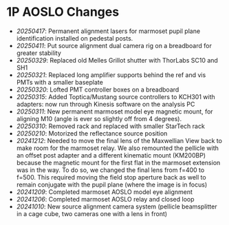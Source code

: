 # 1P AOSLO Changes

- _20250417_: Permanent alignment lasers for marmoset pupil plane identification installed on pedestal posts.
- _20250411_: Put source alignment dual camera rig on a breadboard for greater stability
- _20250329_: Replaced old Melles Grillot shutter with ThorLabs SC10 and SH1
- _20250321_: Replaced long amplifier supports behind the ref and vis PMTs with a smaller baseplate
- _20250320_: Lofted PMT controller boxes on a breadboard
- _20250315_: Added Toptica/Mustang source controllers to KCH301 with adapters: now run through Kinesis software on the analysis PC
- _20250311_: New permanent marmoset model eye magnetic mount, for aligning M10 (angle is ever so slightly off from 4 degrees).
- _20250310_: Removed rack and replaced with smaller StarTech rack
- _20250210_: Motorized the reflectance source position
- _20241212_: Needed to move the final lens of the Maxwellian View back to make room for the marmoset relay. We also remounted the pellicle with an offset post adapter and a different kinematic mount (KM200BP) because the magnetic mount for the first flat in the marmoset extension was in the way. To do so, we changed the final lens from f=400 to f=500. This required moving the field stop aperture back as well to remain conjugate with the pupil plane (where the image is in focus)
- _20241209_: Completed marmoset AOSLO model eye alignment
- _20241206_: Completed marmoset AOSLO relay and closed loop
- _20241010_: New source alignment camera system (pellicle beamsplitter in a cage cube, two cameras one with a lens in front)